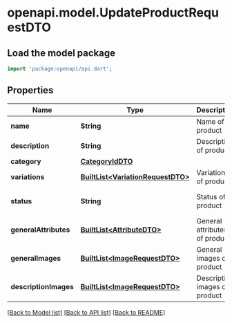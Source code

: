 # openapi.model.UpdateProductRequestDTO

## Load the model package
```dart
import 'package:openapi/api.dart';
```

## Properties
Name | Type | Description | Notes
------------ | ------------- | ------------- | -------------
**name** | **String** | Name of product | [optional] 
**description** | **String** | Description of product | [optional] 
**category** | [**CategoryIdDTO**](CategoryIdDTO.md) |  | [optional] 
**variations** | [**BuiltList&lt;VariationRequestDTO&gt;**](VariationRequestDTO.md) | Variations of product | [optional] 
**status** | **String** | Status of product | [optional] [default to '5']
**generalAttributes** | [**BuiltList&lt;AttributeDTO&gt;**](AttributeDTO.md) | General attributes of product | [optional] 
**generalImages** | [**BuiltList&lt;ImageRequestDTO&gt;**](ImageRequestDTO.md) | General images of product | [optional] 
**descriptionImages** | [**BuiltList&lt;ImageRequestDTO&gt;**](ImageRequestDTO.md) | Description images of product | [optional] 

[[Back to Model list]](../README.md#documentation-for-models) [[Back to API list]](../README.md#documentation-for-api-endpoints) [[Back to README]](../README.md)


